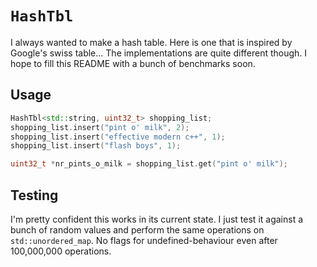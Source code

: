 # `HashTbl`

I always wanted to make a hash table. Here is one that is inspired by
Google's swiss table... The implementations are quite different though.
I hope to fill this README with a bunch of benchmarks soon.

## Usage

```cpp
HashTbl<std::string, uint32_t> shopping_list;
shopping_list.insert("pint o' milk", 2);
shopping_list.insert("effective modern c++", 1);
shopping_list.insert("flash boys", 1);

uint32_t *nr_pints_o_milk = shopping_list.get("pint o' milk");
```

## Testing

I'm pretty confident this works in its current state. I just test it
against a bunch of random values and perform the same operations on
`std::unordered_map`. No flags for undefined-behaviour even after 
100,000,000 operations.

